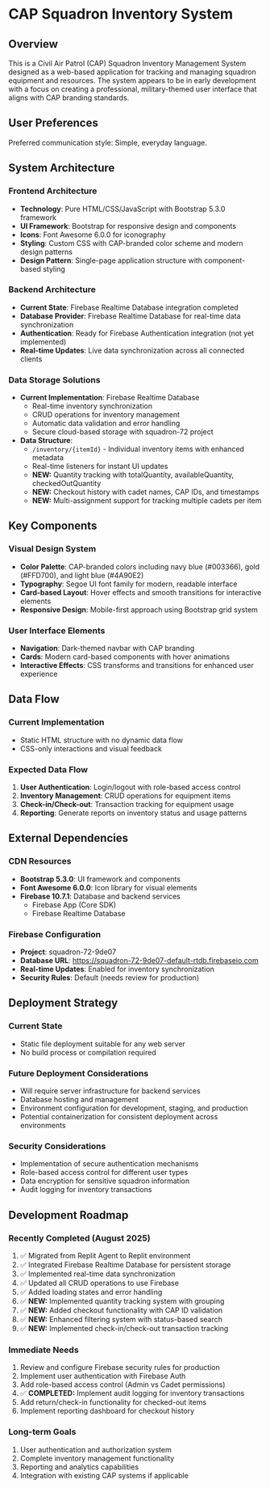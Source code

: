 # CAP Squadron Inventory System

## Overview

This is a Civil Air Patrol (CAP) Squadron Inventory Management System designed as a web-based application for tracking and managing squadron equipment and resources. The system appears to be in early development with a focus on creating a professional, military-themed user interface that aligns with CAP branding standards.

## User Preferences

Preferred communication style: Simple, everyday language.

## System Architecture

### Frontend Architecture
- **Technology**: Pure HTML/CSS/JavaScript with Bootstrap 5.3.0 framework
- **UI Framework**: Bootstrap for responsive design and components
- **Icons**: Font Awesome 6.0.0 for iconography
- **Styling**: Custom CSS with CAP-branded color scheme and modern design patterns
- **Design Pattern**: Single-page application structure with component-based styling

### Backend Architecture
- **Current State**: Firebase Realtime Database integration completed
- **Database Provider**: Firebase Realtime Database for real-time data synchronization
- **Authentication**: Ready for Firebase Authentication integration (not yet implemented)
- **Real-time Updates**: Live data synchronization across all connected clients

### Data Storage Solutions
- **Current Implementation**: Firebase Realtime Database
  - Real-time inventory synchronization
  - CRUD operations for inventory management
  - Automatic data validation and error handling
  - Secure cloud-based storage with squadron-72 project
- **Data Structure**: 
  - `/inventory/{itemId}` - Individual inventory items with enhanced metadata
  - Real-time listeners for instant UI updates
  - **NEW:** Quantity tracking with totalQuantity, availableQuantity, checkedOutQuantity
  - **NEW:** Checkout history with cadet names, CAP IDs, and timestamps
  - **NEW:** Multi-assignment support for tracking multiple cadets per item

## Key Components

### Visual Design System
- **Color Palette**: CAP-branded colors including navy blue (#003366), gold (#FFD700), and light blue (#4A90E2)
- **Typography**: Segoe UI font family for modern, readable interface
- **Card-based Layout**: Hover effects and smooth transitions for interactive elements
- **Responsive Design**: Mobile-first approach using Bootstrap grid system

### User Interface Elements
- **Navigation**: Dark-themed navbar with CAP branding
- **Cards**: Modern card-based components with hover animations
- **Interactive Effects**: CSS transforms and transitions for enhanced user experience

## Data Flow

### Current Implementation
- Static HTML structure with no dynamic data flow
- CSS-only interactions and visual feedback

### Expected Data Flow
1. **User Authentication**: Login/logout with role-based access control
2. **Inventory Management**: CRUD operations for equipment items
3. **Check-in/Check-out**: Transaction tracking for equipment usage
4. **Reporting**: Generate reports on inventory status and usage patterns

## External Dependencies

### CDN Resources
- **Bootstrap 5.3.0**: UI framework and components
- **Font Awesome 6.0.0**: Icon library for visual elements
- **Firebase 10.7.1**: Database and backend services
  - Firebase App (Core SDK)
  - Firebase Realtime Database

### Firebase Configuration
- **Project**: squadron-72-9de07
- **Database URL**: https://squadron-72-9de07-default-rtdb.firebaseio.com
- **Real-time Updates**: Enabled for inventory synchronization
- **Security Rules**: Default (needs review for production)

## Deployment Strategy

### Current State
- Static file deployment suitable for any web server
- No build process or compilation required

### Future Deployment Considerations
- Will require server infrastructure for backend services
- Database hosting and management
- Environment configuration for development, staging, and production
- Potential containerization for consistent deployment across environments

### Security Considerations
- Implementation of secure authentication mechanisms
- Role-based access control for different user types
- Data encryption for sensitive squadron information
- Audit logging for inventory transactions

## Development Roadmap

### Recently Completed (August 2025)
1. ✅ Migrated from Replit Agent to Replit environment
2. ✅ Integrated Firebase Realtime Database for persistent storage
3. ✅ Implemented real-time data synchronization
4. ✅ Updated all CRUD operations to use Firebase
5. ✅ Added loading states and error handling
6. ✅ **NEW:** Implemented quantity tracking system with grouping
7. ✅ **NEW:** Added checkout functionality with CAP ID validation
8. ✅ **NEW:** Enhanced filtering system with status-based search
9. ✅ **NEW:** Implemented check-in/check-out transaction tracking

### Immediate Needs
1. Review and configure Firebase security rules for production
2. Implement user authentication with Firebase Auth
3. Add role-based access control (Admin vs Cadet permissions)
4. ✅ **COMPLETED:** Implement audit logging for inventory transactions
5. Add return/check-in functionality for checked-out items
6. Implement reporting dashboard for checkout history

### Long-term Goals
1. User authentication and authorization system
2. Complete inventory management functionality
3. Reporting and analytics capabilities
4. Integration with existing CAP systems if applicable